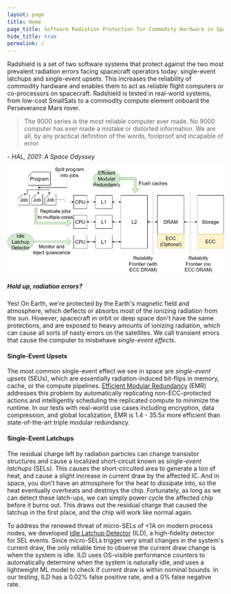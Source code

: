 ```yaml
---
layout: page
title: Home
page_title: Software Radiation Protection for Commodity Hardware in Space
hide_title: true
permalink: /
---
```


Radshield is a set of two software systems that protect against the two most prevalent radiation errors facing spacecraft operators today: single-event latchups and single-event upsets.
This increases the reliability of commodity hardware and enables them to act as reliable flight computers or co-processors on spacecraft.
Radshield is tested in real-world systems, from low-cost SmallSats to a commodity compute element onboard the Perseverance Mars rover.

> The 9000 series is the most reliable computer ever made. No 9000 computer has ever made a mistake or distorted information. We are all, by any practical definition of the words, foolproof and incapable of error.

*- HAL, 2001: A Space Odyssey*

![Radshield system diagram](assets/img/radshield.jpg)

##### Hold up, radiation errors?

Yes! On Earth, we're protected by the Earth's magnetic field and atmosphere, which deflects or absorbs most of the ionizing radiation from the sun.
However, spacecraft in orbit or deep space don't have the same protections, and are exposed to heavy amounts of ionizing radiation, which can cause all sorts of nasty errors on the satellites.
We call transient errors that cause the computer to misbehave *single-event effects*.

#### Single-Event Upsets

The most common single-event effect we see in space are *single-event upsets* (SEUs), which are essentially radiation-induced bit-flips in memory, cache, or the compute pipelines.
[Efficient Modular Redundancy](emr) (EMR) addresses this problem by automatically replicating non-ECC-protected actions and intelligently scheduling the replicated compute to minimize the runtime.
In our tests with real-world use cases including encryption, data compression, and global localization, EMR is 1.4 - 35.5x more efficient than state-of-the-art triple modular redundancy.

#### Single-Event Latchups

The residual charge left by radiation particles can change transistor structures and cause a localized short-circuit known as *single-event latchups* (SELs).
This causes the short-circuited area to generate a ton of heat, and cause a slight increase in current draw by the affected IC.
And in space, you don't have an atmosphere for the heat to dissipate into, so the heat eventually overheats and destroys the chip.
Fortunately, as long as we can detect these latch-ups, we can simply power cycle the affected chip before it burns out.
This draws out the residual charge that caused the latchup in the first place, and the chip will work like normal again.

To address the renewed threat of micro-SELs of <1A on modern process nodes, we developed [Idle Latchup Detector](ild) (ILD), a high-fidelity detector for SEL events.
Since micro-SELs trigger very small changes in the system's current draw, the only reliable time to observe the current draw change is when the system is idle.
ILD uses OS-visible performance counters to automatically determine when the system is naturally idle, and uses a lightweight ML model to check if current draw is within nominal bounds.
In our testing, ILD has a 0.02% false positive rate, and a 0% false negative rate.

